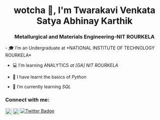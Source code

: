 <h1 align="center"> wotcha 👋, I'm Twarakavi Venkata Satya Abhinay Karthik</h1>
<h3 align="center">Metallurgical and Materials Engineering-NIT ROURKELA</h3>
- 🎓 I’m an Undergraduate at *NATIONAL INSTITUTE OF TECHNOLOGY ROURKELA*

- 💻 I’m learning ANALYTICS *at [GA] NIT ROURKELA*

- 🌱 I have learnt the basics of *Python*

- 🌱 I’m currently learning *SQL*
<h3 align="left">Connect with me:</h3>
<p align="left">
<a href="https://www.linkedin.com/in/abhinay-karthik-tvs-04318623b/"><img align="left" src="https://raw.githubusercontent.com/yushi1007/yushi1007/main/images/linkedin.svg" alt="https://www.linkedin.com/in/abhinay-karthik-tvs-04318623b/" width="21px"/></a>
<a href="https://www.instagram.com/abhinay_karthik23/"><img align="left" src="https://raw.githubusercontent.com/yushi1007/yushi1007/main/images/instagram.svg" alt="https://www.instagram.com/abhinay_karthik23/" width="21px"/></a>
<a href="https://twitter.com/TvsAbhinay">
    <img src="https://img.shields.io/badge/Twitter-blue?style=for-the-badge&logo=twitter&logoColor=white" alt="Twitter Badge"/>

